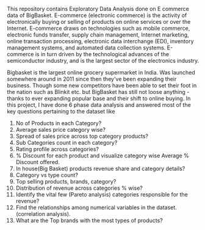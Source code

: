 This repository contains Exploratory Data Analysis done on E commerce data of BigBasket. E-commerce (electronic commerce) is the activity of electronically buying or selling of products on online services or over the Internet. E-commerce draws on technologies such as mobile commerce, electronic funds transfer, supply chain management, Internet marketing, online transaction processing, electronic data interchange (EDI), inventory management systems, and automated data collection systems. E-commerce is in turn driven by the technological advances of the semiconductor industry, and is the largest sector of the electronics industry.

Bigbasket is the largest online grocery supermarket in India. Was launched somewhere around in 2011 since then they've been expanding their business. Though some new competitors have been able to set their foot in the nation such as Blinkit etc. but BigBasket has still not loose anything - thanks to ever expanding popular base and their shift to online buying.
In this project, I have done 6 phase data analysis and answered most of the key questions pertaining to the dataset like
1.   No of Products in each Category?
2.   Average sales price category wise?
3.   Spread of sales price across top category products?
4.   Sub Categories count in each category?
5.   Rating profile across categories?
6.   % Discount for each product and visualize category wise Average % Discount offered.
7.   In house(Big Basket) products revenue share and category details?
7.   Category vs type count?
8.   Top selling products, brands, category?
9.   Distribution of revenue across categories % wise?
10.  Identify the vital few (Pareto analysis) categories responsible for the revenue?
11. Find the relationships among numerical variables in the dataset.(correlation analysis).
12. What are the Top brands with the most types of products?

